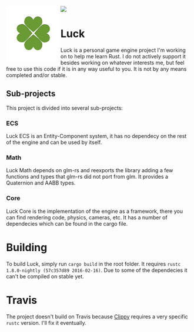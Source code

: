<img src="https://travis-ci.org/lukebitts/Luck.svg" />

<img align="left" width="148px" src="documentation/images/logo.png" />

# Luck

Luck is a personal game engine project I'm working on to help me learn Rust. I
do not actively support it besides working on whatever interests me, but feel
free to use this code if it is in any way useful to you. It is not by any means
completed and/or stable.


## Sub-projects

This project is divided into several sub-projects:

### ECS

Luck ECS is an Entity-Component system, it has no dependecy on the rest of the
engine and can be used by itself.

### Math

Luck Math depends on glm-rs and reexports the library adding a few functions and
types that glm-rs did not port from glm. It provides a Quaternion and AABB
types.

### Core

 Luck Core is the implementation of the engine as a framework, there you can
 find rendering code, physics, cameras, etc. It has a number of dependecies
 which can be found in the cargo file.

# Building

To build Luck, simply run `cargo build` in the root folder. It requires
`rustc 1.8.0-nightly (57c357d89 2016-02-16)`. Due to some of the dependecies
it can't be compiled on stable yet.

# Travis

The project doesn't build on Travis because [Clippy][clippy] requires a very
specific `rustc` version. I'll fix it eventually.

[clippy]: https://github.com/Manishearth/rust-clippy
